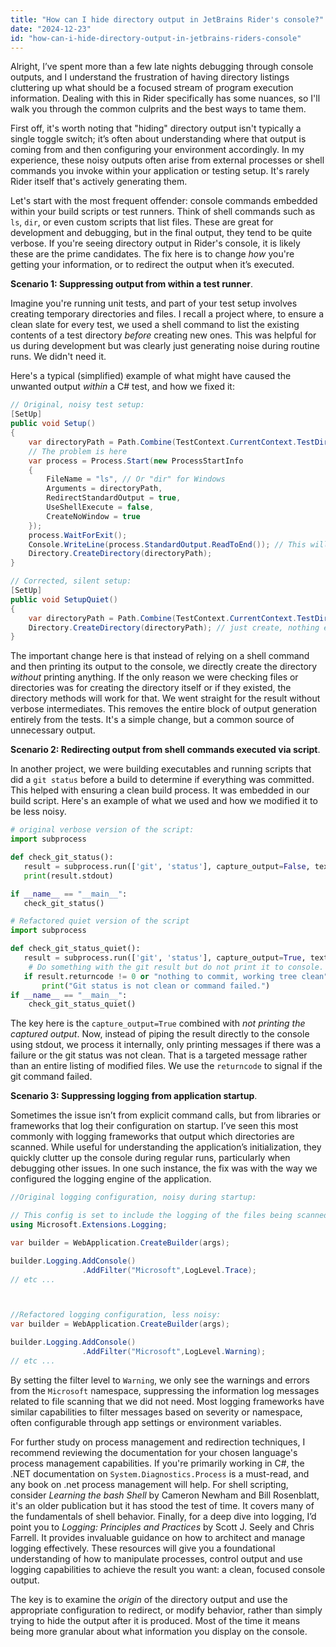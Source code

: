 ```yaml
---
title: "How can I hide directory output in JetBrains Rider's console?"
date: "2024-12-23"
id: "how-can-i-hide-directory-output-in-jetbrains-riders-console"
---
```


Alright,  I’ve spent more than a few late nights debugging through console outputs, and I understand the frustration of having directory listings cluttering up what should be a focused stream of program execution information. Dealing with this in Rider specifically has some nuances, so I'll walk you through the common culprits and the best ways to tame them.

First off, it's worth noting that "hiding" directory output isn't typically a single toggle switch; it’s often about understanding where that output is coming from and then configuring your environment accordingly. In my experience, these noisy outputs often arise from external processes or shell commands you invoke within your application or testing setup. It's rarely Rider itself that's actively generating them.

Let's start with the most frequent offender: console commands embedded within your build scripts or test runners. Think of shell commands such as `ls`, `dir`, or even custom scripts that list files. These are great for development and debugging, but in the final output, they tend to be quite verbose. If you're seeing directory output in Rider's console, it is likely these are the prime candidates. The fix here is to change *how* you're getting your information, or to redirect the output when it’s executed.

**Scenario 1: Suppressing output from within a test runner**.

Imagine you're running unit tests, and part of your test setup involves creating temporary directories and files. I recall a project where, to ensure a clean slate for every test, we used a shell command to list the existing contents of a test directory *before* creating new ones. This was helpful for us during development but was clearly just generating noise during routine runs. We didn't need it.

Here's a typical (simplified) example of what might have caused the unwanted output *within* a C# test, and how we fixed it:

```csharp
// Original, noisy test setup:
[SetUp]
public void Setup()
{
    var directoryPath = Path.Combine(TestContext.CurrentContext.TestDirectory, "test_temp");
    // The problem is here
    var process = Process.Start(new ProcessStartInfo
    {
        FileName = "ls", // Or "dir" for Windows
        Arguments = directoryPath,
        RedirectStandardOutput = true,
        UseShellExecute = false,
        CreateNoWindow = true
    });
    process.WaitForExit();
    Console.WriteLine(process.StandardOutput.ReadToEnd()); // This will output the dir listing
    Directory.CreateDirectory(directoryPath);
}

// Corrected, silent setup:
[SetUp]
public void SetupQuiet()
{
    var directoryPath = Path.Combine(TestContext.CurrentContext.TestDirectory, "test_temp");
    Directory.CreateDirectory(directoryPath); // just create, nothing else.
}

```

The important change here is that instead of relying on a shell command and then printing its output to the console, we directly create the directory *without* printing anything. If the only reason we were checking files or directories was for creating the directory itself or if they existed, the directory methods will work for that. We went straight for the result without verbose intermediates. This removes the entire block of output generation entirely from the tests. It's a simple change, but a common source of unnecessary output.

**Scenario 2: Redirecting output from shell commands executed via script**.

In another project, we were building executables and running scripts that did a `git status` before a build to determine if everything was committed. This helped with ensuring a clean build process. It was embedded in our build script. Here's an example of what we used and how we modified it to be less noisy.

```python
# original verbose version of the script:
import subprocess

def check_git_status():
   result = subprocess.run(['git', 'status'], capture_output=False, text=True, check=True)
   print(result.stdout)

if __name__ == "__main__":
   check_git_status()

# Refactored quiet version of the script
import subprocess

def check_git_status_quiet():
   result = subprocess.run(['git', 'status'], capture_output=True, text=True, check=True)
    # Do something with the git result but do not print it to console.
   if result.returncode != 0 or "nothing to commit, working tree clean" not in result.stdout:
       print("Git status is not clean or command failed.")
if __name__ == "__main__":
    check_git_status_quiet()
```
The key here is the `capture_output=True` combined with *not printing the captured output*. Now, instead of piping the result directly to the console using stdout, we process it internally, only printing messages if there was a failure or the git status was not clean. That is a targeted message rather than an entire listing of modified files. We use the `returncode` to signal if the git command failed.

**Scenario 3: Suppressing logging from application startup**.

Sometimes the issue isn’t from explicit command calls, but from libraries or frameworks that log their configuration on startup. I’ve seen this most commonly with logging frameworks that output which directories are scanned. While useful for understanding the application’s initialization, they quickly clutter up the console during regular runs, particularly when debugging other issues. In one such instance, the fix was with the way we configured the logging engine of the application.

```csharp
//Original logging configuration, noisy during startup:

// This config is set to include the logging of the files being scanned during startup.
using Microsoft.Extensions.Logging;

var builder = WebApplication.CreateBuilder(args);

builder.Logging.AddConsole()
                .AddFilter("Microsoft",LogLevel.Trace);
// etc ...



//Refactored logging configuration, less noisy:
var builder = WebApplication.CreateBuilder(args);

builder.Logging.AddConsole()
                .AddFilter("Microsoft",LogLevel.Warning);
// etc ...

```

By setting the filter level to `Warning`, we only see the warnings and errors from the `Microsoft` namespace, suppressing the information log messages related to file scanning that we did not need. Most logging frameworks have similar capabilities to filter messages based on severity or namespace, often configurable through app settings or environment variables.

For further study on process management and redirection techniques, I recommend reviewing the documentation for your chosen language's process management capabilities. If you're primarily working in C#, the .NET documentation on `System.Diagnostics.Process` is a must-read, and any book on .net process management will help. For shell scripting, consider *Learning the bash Shell* by Cameron Newham and Bill Rosenblatt, it's an older publication but it has stood the test of time. It covers many of the fundamentals of shell behavior. Finally, for a deep dive into logging, I’d point you to *Logging: Principles and Practices* by Scott J. Seely and Chris Farrell. It provides invaluable guidance on how to architect and manage logging effectively. These resources will give you a foundational understanding of how to manipulate processes, control output and use logging capabilities to achieve the result you want: a clean, focused console output.

The key is to examine the *origin* of the directory output and use the appropriate configuration to redirect, or modify behavior, rather than simply trying to hide the output after it is produced. Most of the time it means being more granular about what information you display on the console.

